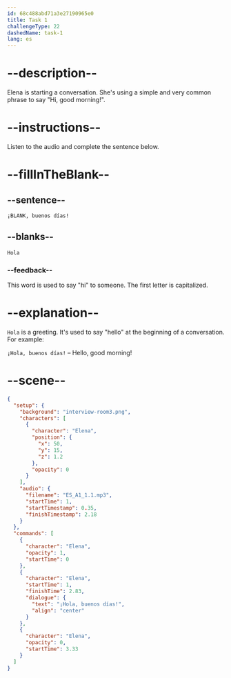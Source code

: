 ```yaml
---
id: 68c488abd71a3e27190965e0
title: Task 1
challengeType: 22
dashedName: task-1
lang: es
---
```

<!-- (Audio) Elena: Hola -->

# --description--

Elena is starting a conversation. She's using a simple and very common phrase to say "Hi, good morning!".

# --instructions--

Listen to the audio and complete the sentence below.

# --fillInTheBlank--

## --sentence--

`¡BLANK, buenos días!`

## --blanks--

`Hola`

### --feedback--

This word is used to say "hi" to someone. The first letter is capitalized.

# --explanation--

`Hola` is a greeting. It's used to say "hello" at the beginning of a conversation. For example:  

`¡Hola, buenos días!` – Hello, good morning!

# --scene--

```json
{
  "setup": {
    "background": "interview-room3.png",
    "characters": [
      {
        "character": "Elena",
        "position": {
          "x": 50,
          "y": 15,
          "z": 1.2
        },
        "opacity": 0
      }
    ],
    "audio": {
      "filename": "ES_A1_1.1.mp3",
      "startTime": 1,
      "startTimestamp": 0.35,
      "finishTimestamp": 2.18
    }
  },
  "commands": [
    {
      "character": "Elena",
      "opacity": 1,
      "startTime": 0
    },
    {
      "character": "Elena",
      "startTime": 1,
      "finishTime": 2.83,
      "dialogue": {
        "text": "¡Hola, buenos días!",
        "align": "center"
      }
    },
    {
      "character": "Elena",
      "opacity": 0,
      "startTime": 3.33
    }
  ]
}
```
